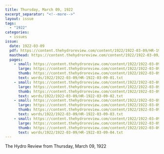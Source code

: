 ```yaml
---
title: Thursday, March 09, 1922
excerpt_separator: "<!--more-->"
layout: issue
tags:
  - "1922"
categories:
  - issues
issue:
  date: 1922-03-09
  pdf: https://content.thehydroreview.com/content/1922/1922-03-09/HR-1922-03-09.pdf
  masthead: https://content.thehydroreview.com/content/1922/1922-03-09/masthead/HR-1922-03-09.jpg
  pages:
    - small: https://content.thehydroreview.com/content/1922/1922-03-09/small/HR-1922-03-09-01.jpg
      large: https://content.thehydroreview.com/content/1922/1922-03-09/large/HR-1922-03-09-01.jpg
      thumb: https://content.thehydroreview.com/content/1922/1922-03-09/thumbnails/HR-1922-03-09-01.jpg
      text: words/1922/1922-03-09/HR-1922-03-09-01.txt
    - small: https://content.thehydroreview.com/content/1922/1922-03-09/small/HR-1922-03-09-02.jpg
      large: https://content.thehydroreview.com/content/1922/1922-03-09/large/HR-1922-03-09-02.jpg
      thumb: https://content.thehydroreview.com/content/1922/1922-03-09/thumbnails/HR-1922-03-09-02.jpg
      text: words/1922/1922-03-09/HR-1922-03-09-02.txt
    - small: https://content.thehydroreview.com/content/1922/1922-03-09/small/HR-1922-03-09-03.jpg
      large: https://content.thehydroreview.com/content/1922/1922-03-09/large/HR-1922-03-09-03.jpg
      thumb: https://content.thehydroreview.com/content/1922/1922-03-09/thumbnails/HR-1922-03-09-03.jpg
      text: words/1922/1922-03-09/HR-1922-03-09-03.txt
    - small: https://content.thehydroreview.com/content/1922/1922-03-09/small/HR-1922-03-09-04.jpg
      large: https://content.thehydroreview.com/content/1922/1922-03-09/large/HR-1922-03-09-04.jpg
      thumb: https://content.thehydroreview.com/content/1922/1922-03-09/thumbnails/HR-1922-03-09-04.jpg
      text: words/1922/1922-03-09/HR-1922-03-09-04.txt
---
```


The Hydro Review from Thursday, March 09, 1922

<!--more-->

